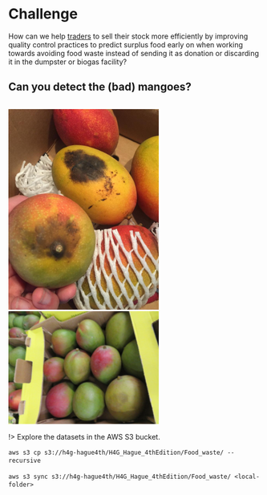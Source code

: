 # Challenge
How can we help <ins>traders</ins> to sell their stock more efficiently by improving quality control practices to predict surplus food early on when working towards avoiding food waste instead of sending it as donation or discarding it in the dumpster or biogas facility?


## Can you detect the (bad) mangoes? 
```img 
```
<img width="300px" src="https://raw.githubusercontent.com/Hackathon-for-Good/H4G_Hague_4thEdition/main/Food%20waste/4cb197c9-b5f2-4621-967a-d10091f0f13a.JPG">

<img width="300px" src="https://raw.githubusercontent.com/Hackathon-for-Good/H4G_Hague_4thEdition/main/Food%20waste/3a3c3e2a-4ac2-4969-a534-aff8a4b2b078.JPG"> 




!> Explore the datasets in the AWS S3 bucket. 
```AWS CLI
aws s3 cp s3://h4g-hague4th/H4G_Hague_4thEdition/Food_waste/ --recursive

aws s3 sync s3://h4g-hague4th/H4G_Hague_4thEdition/Food_waste/ <local-folder> 
```



